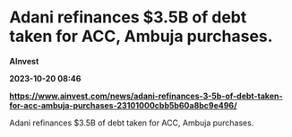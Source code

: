 # Adani refinances $3.5B of debt taken for ACC, Ambuja purchases.
**AInvest**

**2023-10-20 08:46**

**https://www.ainvest.com/news/adani-refinances-3-5b-of-debt-taken-for-acc-ambuja-purchases-23101000cbb5b60a8bc9e496/**

Adani refinances $3.5B of debt taken for ACC, Ambuja purchases.
